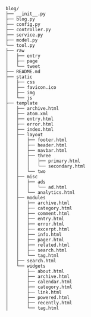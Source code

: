 
	blog/
	├── __init__.py
	├── blog.py
	├── config.py
	├── controller.py
	├── service.py
	├── model.py
	└── tool.py
	├── raw
	│   ├── entry
	│   ├── page
	│   └── tweet
	├── README.md
	├── static
	│   ├── css
	│   ├── favicon.ico
	│   ├── img
	│   └── js
	├── template
	│   ├── archive.html
	│   ├── atom.xml
	│   ├── entry.html
	│   ├── error.html
	│   ├── index.html
	│   ├── layout
	│   │   ├── footer.html
	│   │   ├── header.html
	│   │   ├── navbar.html
	│   │   ├── three
	│   │   │   ├── primary.html
	│   │   │   └── secondary.html
	│   │   └── two
	│   ├── misc
	│   │   ├── ads
	│   │   │   └── ad.html
	│   │   └── analytics.html
	│   ├── modules
	│   │   ├── archive.html
	│   │   ├── category.html
	│   │   ├── comment.html
	│   │   ├── entry.html
	│   │   ├── error.html
	│   │   ├── excerpt.html
	│   │   ├── info.html
	│   │   ├── pager.html
	│   │   ├── related.html
	│   │   ├── search.html
	│   │   └── tag.html
	│   ├── search.html
	│   └── widgets
	│       ├── about.html
	│       ├── archive.html
	│       ├── calendar.html
	│       ├── category.html
	│       ├── link.html
	│       ├── powered.html
	│       ├── recently.html
	│       └── tag.html
